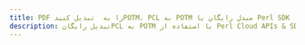 ---title: PDF را به  تبدیل کنیدPOTM، PCL به POTM مبدل رایگان یا Perl SDKdescription: تبدیل رایگانPCL به POTM با استفاده از Perl Cloud APIs & SDK همچنین اسناد PDF را در Cloud ایجاد، ویرایش و رندر کنید.---